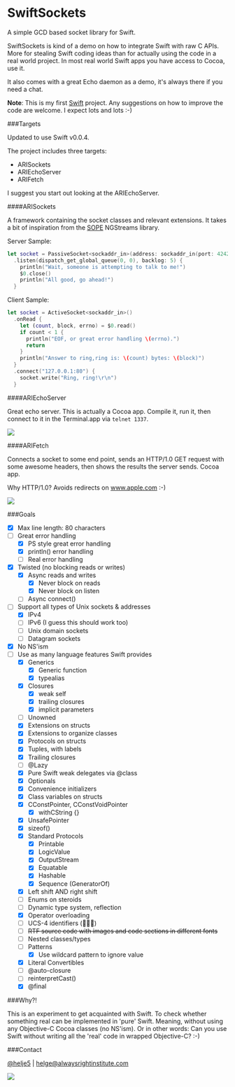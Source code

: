 SwiftSockets
============

A simple GCD based socket library for Swift.

SwiftSockets is kind of a demo on how to integrate Swift with raw C APIs. More
for stealing Swift coding ideas than for actually using the code in a real
world project. In most real world Swift apps you have access to Cocoa, use it.

It also comes with a great Echo daemon as a demo, it's always there if you need
a chat.

**Note**: This is my first [Swift](https://developer.apple.com/swift/) project.
Any suggestions on how to improve the code are welcome. I expect lots and lots
:-)

###Targets

Updated to use Swift v0.0.4.

The project includes three targets:
- ARISockets
- ARIEchoServer
- ARIFetch

I suggest you start out looking at the ARIEchoServer.

####ARISockets

A framework containing the socket classes and relevant extensions. It takes a
bit of inspiration from the [SOPE](http://sope.opengroupware.org) NGStreams
library.

Server Sample:
```swift
let socket = PassiveSocket<sockaddr_in>(address: sockaddr_in(port: 4242))
  .listen(dispatch_get_global_queue(0, 0), backlog: 5) {
    println("Wait, someone is attempting to talk to me!")
    $0.close()
    println("All good, go ahead!")
  }
```

Client Sample:
```swift
let socket = ActiveSocket<sockaddr_in>()
  .onRead {
    let (count, block, errno) = $0.read()
    if count < 1 {
      println("EOF, or great error handling \(errno).")
      return
    }
    println("Answer to ring,ring is: \(count) bytes: \(block)")
  }
  .connect("127.0.0.1:80") {
    socket.write("Ring, ring!\r\n")
  }
```

####ARIEchoServer

Great echo server. This is actually a Cocoa app. Compile it, run it, then
connect to it in the Terminal.app via ```telnet 1337```.

![](http://i.imgur.com/874ovtE.png)

####ARIFetch

Connects a socket to some end point, sends an HTTP/1.0 GET request with some
awesome headers, then shows the results the server sends. Cocoa app.

Why HTTP/1.0? Avoids redirects on www.apple.com :-)

![](http://i.imgur.com/nRhADxg.png)


###Goals

- [x] Max line length: 80 characters
- [ ] Great error handling
  - [x] PS style great error handling
  - [x] println() error handling
  - [ ] Real error handling
- [x] Twisted (no blocking reads or writes)
  - [x] Async reads and writes
    - [x] Never block on reads
    - [x] Never block on listen
  - [ ] Async connect()
- [ ] Support all types of Unix sockets & addresses
  - [x] IPv4
  - [ ] IPv6 (I guess this should work too)
  - [ ] Unix domain sockets
  - [ ] Datagram sockets
- [x] No NS'ism
- [ ] Use as many language features Swift provides
  - [x] Generics
    - [x] Generic function
    - [x] typealias
  - [x] Closures
    - [x] weak self
    - [x] trailing closures
    - [x] implicit parameters
  - [ ] Unowned
  - [x] Extensions on structs
  - [x] Extensions to organize classes
  - [x] Protocols on structs
  - [x] Tuples, with labels
  - [x] Trailing closures
  - [ ] @Lazy
  - [x] Pure Swift weak delegates via @class
  - [x] Optionals
  - [x] Convenience initializers
  - [x] Class variables on structs
  - [x] CConstPointer, CConstVoidPointer
    - [x] withCString {}
  - [x] UnsafePointer
  - [x] sizeof()
  - [x] Standard Protocols
    - [x] Printable
    - [x] LogicValue
    - [x] OutputStream
    - [x] Equatable
    - [x] Hashable
    - [x] Sequence (GeneratorOf<T>)
  - [x] Left shift AND right shift
  - [ ] Enums on steroids
  - [ ] Dynamic type system, reflection
  - [x] Operator overloading
  - [ ] UCS-4 identifiers (🐔🐔🐔)
  - [ ] ~~RTF source code with images and code sections in different fonts~~
  - [ ] Nested classes/types
  - [ ] Patterns
    - [x] Use wildcard pattern to ignore value
  - [x] Literal Convertibles
  - [ ] @auto-closure
  - [ ] reinterpretCast()
  - [x] @final

###Why?!

This is an experiment to get acquainted with Swift. To check whether something
real can be implemented in 'pure' Swift. Meaning, without using any Objective-C
Cocoa classes (no NS'ism).
Or in other words: Can you use Swift without writing all the 'real' code in
wrapped Objective-C? :-)

###Contact

[@helje5](http://twitter.com/helje5) | helge@alwaysrightinstitute.com

![](http://www.alwaysrightinstitute.com/ARI.png)

